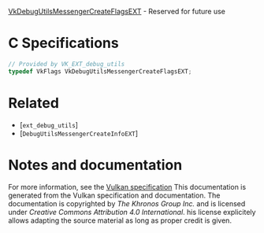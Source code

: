 [VkDebugUtilsMessengerCreateFlagsEXT](https://www.khronos.org/registry/vulkan/specs/1.3-extensions/man/html/VkDebugUtilsMessengerCreateFlagsEXT.html) - Reserved for future use

# C Specifications
```c
// Provided by VK_EXT_debug_utils
typedef VkFlags VkDebugUtilsMessengerCreateFlagsEXT;
```

# Related
- [`ext_debug_utils`]
- [`DebugUtilsMessengerCreateInfoEXT`]

# Notes and documentation
For more information, see the [Vulkan specification](https://www.khronos.org/registry/vulkan/specs/1.3-extensions/html/vkspec.html)
This documentation is generated from the Vulkan specification and documentation.
The documentation is copyrighted by *The Khronos Group Inc.* and is licensed under *Creative Commons Attribution 4.0 International*.
his license explicitely allows adapting the source material as long as proper credit is given.
        